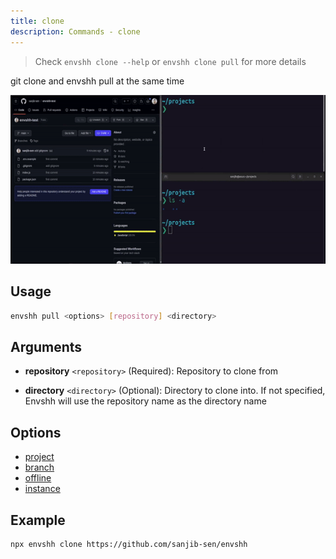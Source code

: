 ```yaml
---
title: clone
description: Commands - clone
---
```


> Check `envshh clone --help` or `envshh clone pull` for more details

git clone and envshh pull at the same time

![pull](../../../assets/recordings/clone.gif)

## Usage

```sh
envshh pull <options> [repository] <directory>
```

## Arguments

- **repository** `<repository>` (Required):
  Repository to clone from

- **directory** `<directory>` (Optional):
  Directory to clone into. If not specified, Envshh will use the repository name as the directory name

## Options

- [project](/envshh/core-concepts/01-project)
- [branch](/envshh/core-concepts/02-branch)
- [offline](/envshh/core-concepts/05-offline)
- [instance](/envshh/core-concepts/04-instance)

## Example

```sh
npx envshh clone https://github.com/sanjib-sen/envshh
```
